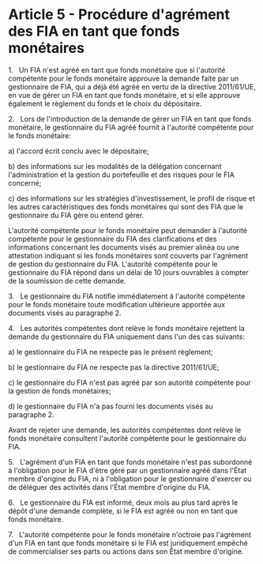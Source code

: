 # Article 5 - Procédure d'agrément des FIA en tant que fonds monétaires


1.   Un FIA n'est agréé en tant que fonds monétaire que si l'autorité compétente pour le fonds monétaire approuve la demande faite par un gestionnaire de FIA, qui a déjà été agréé en vertu de la directive 2011/61/UE, en vue de gérer un FIA en tant que fonds monétaire, et si elle approuve également le règlement du fonds et le choix du dépositaire.

2.   Lors de l'introduction de la demande de gérer un FIA en tant que fonds monétaire, le gestionnaire du FIA agréé fournit à l'autorité compétente pour le fonds monétaire:

a) l'accord écrit conclu avec le dépositaire;

b) des informations sur les modalités de la délégation concernant l'administration et la gestion du portefeuille et des risques pour le FIA concerné;

c) des informations sur les stratégies d'investissement, le profil de risque et les autres caractéristiques des fonds monétaires qui sont des FIA que le gestionnaire du FIA gère ou entend gérer.

L'autorité compétente pour le fonds monétaire peut demander à l'autorité compétente pour le gestionnaire du FIA des clarifications et des informations concernant les documents visés au premier alinéa ou une attestation indiquant si les fonds monétaires sont couverts par l'agrément de gestion du gestionnaire du FIA. L'autorité compétente pour le gestionnaire du FIA répond dans un délai de 10 jours ouvrables à compter de la soumission de cette demande.

3.   Le gestionnaire du FIA notifie immédiatement à l'autorité compétente pour le fonds monétaire toute modification ultérieure apportée aux documents visés au paragraphe 2.

4.   Les autorités compétentes dont relève le fonds monétaire rejettent la demande du gestionnaire du FIA uniquement dans l'un des cas suivants:

a) le gestionnaire du FIA ne respecte pas le présent règlement;

b) le gestionnaire du FIA ne respecte pas la directive 2011/61/UE;

c) le gestionnaire du FIA n'est pas agréé par son autorité compétente pour la gestion de fonds monétaires;

d) le gestionnaire du FIA n'a pas fourni les documents visés au paragraphe 2.

Avant de rejeter une demande, les autorités compétentes dont relève le fonds monétaire consultent l'autorité compétente pour le gestionnaire du FIA.

5.   L'agrément d'un FIA en tant que fonds monétaire n'est pas subordonné à l'obligation pour le FIA d'être géré par un gestionnaire agréé dans l'État membre d'origine du FIA, ni à l'obligation pour le gestionnaire d'exercer ou de déléguer des activités dans l'État membre d'origine du FIA.

6.   Le gestionnaire du FIA est informé, deux mois au plus tard après le dépôt d'une demande complète, si le FIA est agréé ou non en tant que fonds monétaire.

7.   L'autorité compétente pour le fonds monétaire n'octroie pas l'agrément d'un FIA en tant que fonds monétaire si le FIA est juridiquement empêché de commercialiser ses parts ou actions dans son État membre d'origine.
